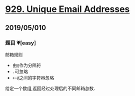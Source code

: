 # [929. Unique Email Addresses](https://leetcode.com/problems/unique-email-addresses/)

## 2019/05/010

### 题目 💗[easy]

邮箱规则

- 由`@`作为分隔符
- `.`可忽略
- `+`-`@`之间的字符串忽略

给定一个数组,返回经过处理后的不同邮箱总数.
